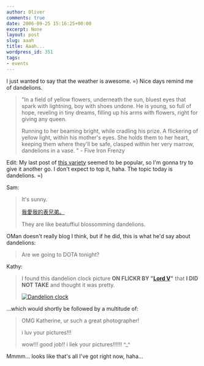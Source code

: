 ```yaml
---
author: Oliver
comments: true
date: 2006-09-25 15:16:25+00:00
excerpt: None
layout: post
slug: aaah
title: Aaah...
wordpress_id: 351
tags:
- events
---
```


I just wanted to say that the weather is awesome. =)  Nice days remind me of dandelions.

<blockquote class="lyrics">"In a field of yellow flowers,
underneath the sun,
bluest eyes that spark with lightning,
boy with shoes undone.
He is young, so full of hope,
reveling in tiny dreams,
filling up his arms with flowers,
right for giving any queen.

Running to her beaming bright,
while cradling his prize.
A flickering of yellow light,
within his mother's eyes.
She holds them to her heart,
keeping them where they'll be safe,
clasped within her very marrow,
dandelions in a vase. " - Five Iron Frenzy</blockquote>

Edit:  My last post of <a href="http://www.oliverweb.com/2005/02/24/chicken/">this variety</a> seemed to be popular, so I'm gonna try to give it another go.  I don't expect to top it, haha.  The topic today is dandelions. =)

Sam:

<blockquote>It's sunny.

<a href="http://babelfish.altavista.digital.com/babelfish/tr?lp=zt_en&trtext=我愛我的表兄弟。">我愛我的表兄弟。</a>

They are like beatuffiul blossomming dandelions.</blockquote>

OMan doesn't really blog I think, but if he did, this is what he'd say about dandelions:



> Are we going to DOTA tonight?



Kathy:

<blockquote>I found this dandelion clock picture <b>ON FLICKR BY "<a href="http://www.flickr.com/people/lordv/">Lord V</a>"</b> that <b>I DID NOT TAKE</b> and thought it was pretty.

<a href="http://www.flickr.com/photos/lordv/162564206/" title="Dandelion clock"><img src="http://static.flickr.com/71/162564206_2c7e734532.jpg" alt="Dandelion clock" /></a></blockquote>

...which would shortly be followed by a multitude of:

<blockquote>OMG Katherine, ur such a great photographer!

i luv your pictures!!!

wow!!! good job!! i liek your pictures!!!!!! ^_^</blockquote>

Mmmm... looks like that's all I've got right now, haha...